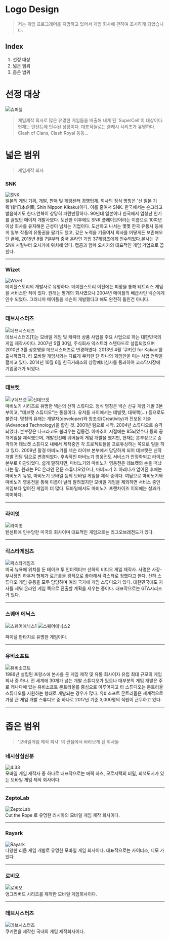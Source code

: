 # Logo Design  
> 저는 게임 프로그래머를 지망하고 있어서 게임 회사에 관하여 조사하게 되었습니다.  

## Index  
1. 선정 대상
2. 넓은 범위  
3. 좁은 범위  

# 선정 대상  
![슈퍼셀](/슈퍼셀/unnamed.png)  
> 게임제작 회사로 많은 유명한 게임들을 배출해 내게 된 'SuperCell'이 대상이다. 현재는 텐센트에 인수된 상황이다. 대표작들로는 클래시 시리즈가 유명하다. Clash of Clans, Clash Royal 등등... 

# 넓은 범위  
> 게임제작 회사

### SNK  
![SNK](/SNK/SNK.png)  
일본의 게임 기획, 개발, 판매 및 게임센터 경영업체. 회사의 정식 명칭은 '신 일본 기획'(新日本企画, Shin Nippon Kikaku)이다. 이를 줄여서 SNK. 한국에서는 슨크라고 발음하기도 한다.연혁이 상당히 파란만장하다. 90년대 일본이나 한국에서 엄청난 인기를 끌었던 메이저 개발사였다. 도산한 이후에도 SNK 플레이모어라는 이름으로 10여년 이상 회사를 유지해온 근성이 넘치는 기업이다. 도산하고 나서는 몇몇 한국 유통사 등에게 일부 작품의 유통권을 팔기도 했고, 갖은 노력을 기울여서 회사를 어떻게든 보존해오던 끝에, 2015년 8월 7일부터 중국 온라인 기업 37게임즈에게 인수되었다.본사는 구 SNK 시절부터 오사카에 위치해 있다. 캡콤과 함께 오사카의 대표적인 게임 기업으로 꼽힌다.  
<hr>  

### Wizet  
![Wizet](/Wizet/Wizet.png)  
메이플스토리의 개발사로 유명하다. 메이플스토리 이전에는 피망을 통해 테트리스 게임을 서비스한 적이 있다. 원래는 별개의 회사였으나 2004년 메이플의 배급사인 넥슨에게 인수 되었다. 그러니까 메이플을 넥슨이 개발했다고 해도 완전히 틀린건 아니다.  
<hr>  

### 데브시스터즈  
![데브시스터즈](/데브시스터즈/데브시스터즈.png)  
데브시스터즈[1]는 모바일 게임 및 캐릭터 상품 사업을 주요 사업으로 하는 대한민국의 게임 제작사이다. 2007년 5월 30일, 주식회사 익스트라 스탠다드로 설립되었으며 2010년 3월 상호명을 데브시스터즈로 변경하였다. 2013년 4월 '쿠키런 for Kakao'를 출시하였다. 타 모바일 게임사와는 다르게 쿠키런 단 하나의 게임만을 미는 사업 전략을 펼치고 있다. 2014년 10월 6일 한국거래소의 상장예비심사를 통과하여 코스닥시장에 기업공개가 되었다.  
<hr>  

### 데브켓  
![구데브켓](/데브켓/구데브켓.png) ![신데브켓](/데브켓/신데브켓.png)  
마비노기 시리즈로 유명한 넥슨의 산하 스튜디오. 정식 명칭은 넥슨 신규 게임 개발 3본부이고, "데브캣 스튜디오"는 통칭이다. 유저들 사이에서는 데빌캣, 대북핵(...) 등으로도 불린다. 명칭의 유래는 개발자(developer)와 창조성(Creativity)과 진보된 기술(Advanced Technology)을 합친 것. 2001년 팀으로 시작. 2004년 스튜디오로 승격되었다. 본부장은 나크라고도 불리우는 김동건. 아마추어 시절에는 85되었수다 등의 공개게임을 제작했으며, 개발전선에 뛰어들어 게임 개발을 했지만, 현재는 본부장으로 승격되어 데브캣 스튜디오 내에서 제작중인 각 프로젝트들을 프로듀싱하는 쪽으로 일을 하고 있다. 2009년 말경 마비노기를 넥슨 라이브 본부에서 담당하게 되어 데브캣은 신작 개발 전담 팀으로 변경되었다. 후속작인 마비노기 영웅전도 서비스가 안정화되고 라이브 본부로 이관되었다. 쉽게 말하자면, 마비노기와 마비노기 영웅전은 데브캣의 손을 떠났다는 말. 원래는 PC 온라인 전문 스튜디오였으나, 마비노기 2: 아레나가 엎어진 후에는 마비노기 듀얼, 마비노기 모바일 등의 모바일 게임을 제작 중이다. 여담으로 마비노기와 마비노기 영웅전을 통해 이름이 널리 알려졌지만 모바일 게임을 제외하면 서비스 중인 게임보다 엎어진 게임이 더 많다. 모바일에서도 마비노기 프랜차이즈 이외에는 성과가 미미하다.  <hr>  

### 라이엇  
![라이엇](/라이엇/라이엇.png)  
텐센트에 인수당한 미국의 회사이며 대표적인 게임으로는 리그오브레전드가 있다.  
<hr>  

### 락스타게임즈  
![락스타게임즈](/락스타게임즈/락스타게임즈.png)  
미국 뉴욕에 위치를 둔 테이크 투 인터렉티브 산하의 비디오 게임 제작사. 사명은 사장-부사장인 하우저 형제가 로큰롤을 광적으로 좋아해서 락스타로 정했다고 한다. 산하 스튜디오 게임 유통을 모두 담당하며 여러 국가에 게임 스튜디오가 있다. 대한민국에도 지사를 세워 온라인 게임 쪽으로 진출할 계획을 세우는 중이다. 대표작으로는 GTA시리즈가 있다.  
<hr>  

### 스퀘어 에닉스  
![스퀘어에닉스1](/square/square.png) ![스퀘어에닉스2](/square/square_collective.jpg)  

파이널 판타지로 유명한 게임이다.  
<hr>  

### 유비소프트  
![유비소프트](/유비소프트/유비소프트.png)  
1986년 설립된 프랑스에 본사를 둔 게임 제작 및 유통 회사이자 유럽 최대 규모의 게임 회사 중 하나. 전 세계에 30개가 넘는 개발 스튜디오가 있으나 대부분의 게임 개발은 주로 캐나다에 있는 유비소프트 몬트리올를 중심으로 이루어지고 타 스튜디오는 몬트리올 스튜디오를 지원하는 형태로 개발되는 경우가 많다. 유비소프트 몬트리올은 세계적으로 가장 큰 게임 개발 스튜디오 중 하나로 2017년 기준 3,000명의 직원이 근무하고 있다.  
<hr>  

# 좁은 범위  
> '모바일게임 제작 회사' 의 관점에서 바라보게 된 회사들  

### 네시삼십삼분  
![4:33](/4시33분/네시삼심삼분.png)  
모바일 게임 제작사 중 하나로 대표작으로는 에픽 하츠, 모로저택의 비밀, 회색도시가 있는 모바일 게임 제작 회사이다.  
<hr>  

### ZeptoLab  
![ZeptoLab](/ZeptoLab/젭토렙.jpg)  
Cut the Rope 로 유명한 러시아의 모바일 게임 제작 회사이다.
<hr>  

### Rayark  
![Rayark](/Rayark/Rayark.png)  
다양한 리듬 게임 개발로 유명한 모바일 게임 회사이다. 대표작으로는 사이터스, 디모 가 있다.  
<hr>  

### 로비오  
![로비오](/로비오/로비오.png)  
앵그리버드 시리즈를 제작한 모바일 게임회사이다.  
<hr>  

### 데브시스터즈  
![데브시스터즈](/데브시스터즈/데브시스터즈.png)  
쿠키런을 제작한 국내의 게임 제작회사이다.  
